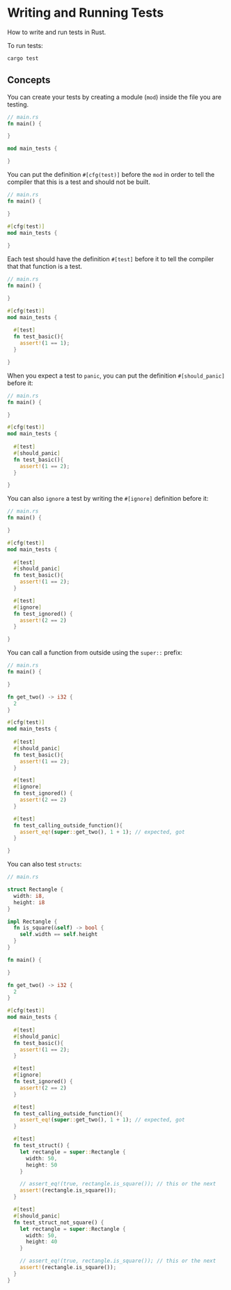 # Writing and Running Tests
How to write and run tests in Rust.

To run tests:
```bash
cargo test
```

## Concepts
You can create your tests by creating a module (`mod`) inside the file you are testing.
```rust
// main.rs
fn main() {

}

mod main_tests {

}
```
You can put the definition `#[cfg(test)]` before the `mod` in order to tell the compiler 
that this is a test and should not be built.
```rust
// main.rs
fn main() {

}

#[cfg(test)]
mod main_tests {
  
}
```
Each test should have the definition `#[test]` before it to tell the compiler that that function is a test.
```rust
// main.rs
fn main() {

}

#[cfg(test)]
mod main_tests {
  
  #[test]
  fn test_basic(){
    assert!(1 == 1);
  }

}
```
When you expect a test to `panic`, you can put the definition `#[should_panic]` before it:
```rust
// main.rs
fn main() {

}

#[cfg(test)]
mod main_tests {
  
  #[test]
  #[should_panic]
  fn test_basic(){
    assert!(1 == 2);
  }

}
```
You can also `ignore` a test by writing the `#[ignore]` definition before it:
```rust
// main.rs
fn main() {

}

#[cfg(test)]
mod main_tests {
  
  #[test]
  #[should_panic]
  fn test_basic(){
    assert!(1 == 2);
  }

  #[test]
  #[ignore]
  fn test_ignored() {
    assert!(2 == 2)
  }

}
```
You can call a function from outside using the `super::` prefix:
```rust
// main.rs
fn main() {

}

fn get_two() -> i32 {
  2
}

#[cfg(test)]
mod main_tests {
  
  #[test]
  #[should_panic]
  fn test_basic(){
    assert!(1 == 2);
  }

  #[test]
  #[ignore]
  fn test_ignored() {
    assert!(2 == 2)
  }

  #[test]
  fn test_calling_outside_function(){
    assert_eq!(super::get_two(), 1 + 1); // expected, got
  }

}
```
You can also test `structs`:
```rust
// main.rs

struct Rectangle {
  width: i8,
  height: i8
}

impl Rectangle {
  fn is_square(&self) -> bool {
    self.width == self.height
  }
}

fn main() {

}

fn get_two() -> i32 {
  2
}

#[cfg(test)]
mod main_tests {
  
  #[test]
  #[should_panic]
  fn test_basic(){
    assert!(1 == 2);
  }

  #[test]
  #[ignore]
  fn test_ignored() {
    assert!(2 == 2)
  }

  #[test]
  fn test_calling_outside_function(){
    assert_eq!(super::get_two(), 1 + 1); // expected, got
  }

  #[test]
  fn test_struct() {
    let rectangle = super::Rectangle {
      width: 50,
      height: 50
    }

    // assert_eq!(true, rectangle.is_square()); // this or the next
    assert!(rectangle.is_square());
  }

  #[test]
  #[should_panic]
  fn test_struct_not_square() {
    let rectangle = super::Rectangle {
      width: 50,
      height: 40
    }

    // assert_eq!(true, rectangle.is_square()); // this or the next
    assert!(rectangle.is_square());
  }
}
```